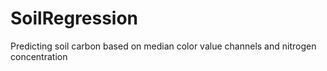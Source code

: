 # SoilRegression

Predicting soil carbon based on median color value channels and nitrogen concentration
